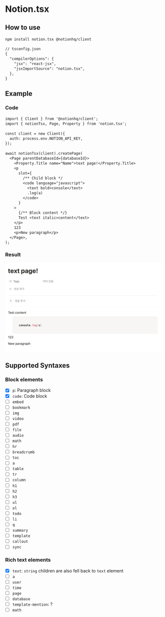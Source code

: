 # Notion.tsx

## How to use

```sh
npm install notion.tsx @notionhq/client
```

```jsonc
// tsconfig.json
{
  "compilerOptions": {
    "jsx": "react-jsx",
    "jsxImportSource": "notion.tsx",
  },
}
```

## Example

### Code

```tsx
import { Client } from '@notionhq/client';
import { notionTsx, Page, Property } from 'notion.tsx';

const client = new Client({
  auth: process.env.NOTION_API_KEY,
});

await notionTsx(client).createPage(
  <Page parentDatabaseId={databaseId}>
    <Property.Title name="Name">text page!</Property.Title>
    <p
      slot={
        /** Child block */
        <code language="javascript">
          <text bold>console</text>
          .log(a)
        </code>
      }
    >
      {/** Block content */}
      Test <text italic>content</text>
    </p>
    123
    <p>New paragraph</p>
  </Page>,
);
```

### Result

![Result page](https://raw.githubusercontent.com/SeokminHong/notion.tsx/main/assets/example-screenshot.png)

## Supported Syntaxes

### Block elements

- [x] `p`: Paragraph block
- [x] `code`: Code block
- [ ] `embed`
- [ ] `bookmark`
- [ ] `img`
- [ ] `video`
- [ ] `pdf`
- [ ] `file`
- [ ] `audio`
- [ ] `math`
- [ ] `hr`
- [ ] `breadcrumb`
- [ ] `toc`
- [ ] `a`
- [ ] `table`
- [ ] `tr`
- [ ] `column`
- [ ] `h1`
- [ ] `h2`
- [ ] `h3`
- [ ] `ul`
- [ ] `ol`
- [ ] `todo`
- [ ] `li`
- [ ] `q`
- [ ] `summary`
- [ ] `template`
- [ ] `callout`
- [ ] `sync`

### Rich text elements

- [x] `text`: `string` children are also fell back to `text` element
- [ ] `a`
- [ ] `user`
- [ ] `time`
- [ ] `page`
- [ ] `database`
- [ ] `template-mention`: ?
- [ ] `math`
